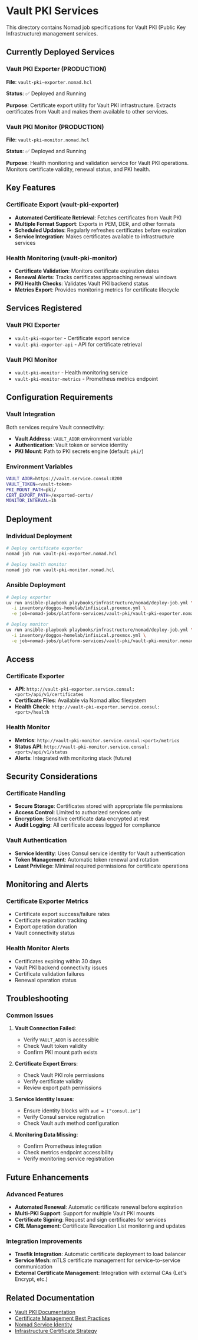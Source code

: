 # Vault PKI Services

This directory contains Nomad job specifications for Vault PKI (Public Key Infrastructure) management services.

## Currently Deployed Services

### Vault PKI Exporter (PRODUCTION)

**File**: `vault-pki-exporter.nomad.hcl`

**Status**: ✅ Deployed and Running

**Purpose**: Certificate export utility for Vault PKI infrastructure. Extracts certificates from Vault and makes them available to other services.

### Vault PKI Monitor (PRODUCTION)

**File**: `vault-pki-monitor.nomad.hcl`

**Status**: ✅ Deployed and Running

**Purpose**: Health monitoring and validation service for Vault PKI operations. Monitors certificate validity, renewal status, and PKI health.

## Key Features

### Certificate Export (vault-pki-exporter)

- **Automated Certificate Retrieval**: Fetches certificates from Vault PKI
- **Multiple Format Support**: Exports in PEM, DER, and other formats
- **Scheduled Updates**: Regularly refreshes certificates before expiration
- **Service Integration**: Makes certificates available to infrastructure services

### Health Monitoring (vault-pki-monitor)

- **Certificate Validation**: Monitors certificate expiration dates
- **Renewal Alerts**: Tracks certificates approaching renewal windows
- **PKI Health Checks**: Validates Vault PKI backend status
- **Metrics Export**: Provides monitoring metrics for certificate lifecycle

## Services Registered

### Vault PKI Exporter

- `vault-pki-exporter` - Certificate export service
- `vault-pki-exporter-api` - API for certificate retrieval

### Vault PKI Monitor

- `vault-pki-monitor` - Health monitoring service
- `vault-pki-monitor-metrics` - Prometheus metrics endpoint

## Configuration Requirements

### Vault Integration

Both services require Vault connectivity:

- **Vault Address**: `VAULT_ADDR` environment variable
- **Authentication**: Vault token or service identity
- **PKI Mount**: Path to PKI secrets engine (default: `pki/`)

### Environment Variables

```bash
VAULT_ADDR=https://vault.service.consul:8200
VAULT_TOKEN=<vault-token>
PKI_MOUNT_PATH=pki/
CERT_EXPORT_PATH=/exported-certs/
MONITOR_INTERVAL=1h
```

## Deployment

### Individual Deployment

```bash
# Deploy certificate exporter
nomad job run vault-pki-exporter.nomad.hcl

# Deploy health monitor
nomad job run vault-pki-monitor.nomad.hcl
```

### Ansible Deployment

```bash
# Deploy exporter
uv run ansible-playbook playbooks/infrastructure/nomad/deploy-job.yml \
  -i inventory/doggos-homelab/infisical.proxmox.yml \
  -e job=nomad-jobs/platform-services/vault-pki/vault-pki-exporter.nomad.hcl

# Deploy monitor
uv run ansible-playbook playbooks/infrastructure/nomad/deploy-job.yml \
  -i inventory/doggos-homelab/infisical.proxmox.yml \
  -e job=nomad-jobs/platform-services/vault-pki/vault-pki-monitor.nomad.hcl
```

## Access

### Certificate Exporter

- **API**: `http://vault-pki-exporter.service.consul:<port>/api/v1/certificates`
- **Certificate Files**: Available via Nomad alloc filesystem
- **Health Check**: `http://vault-pki-exporter.service.consul:<port>/health`

### Health Monitor

- **Metrics**: `http://vault-pki-monitor.service.consul:<port>/metrics`
- **Status API**: `http://vault-pki-monitor.service.consul:<port>/api/v1/status`
- **Alerts**: Integrated with monitoring stack (future)

## Security Considerations

### Certificate Handling

- **Secure Storage**: Certificates stored with appropriate file permissions
- **Access Control**: Limited to authorized services only
- **Encryption**: Sensitive certificate data encrypted at rest
- **Audit Logging**: All certificate access logged for compliance

### Vault Authentication

- **Service Identity**: Uses Consul service identity for Vault authentication
- **Token Management**: Automatic token renewal and rotation
- **Least Privilege**: Minimal required permissions for certificate operations

## Monitoring and Alerts

### Certificate Exporter Metrics

- Certificate export success/failure rates
- Certificate expiration tracking
- Export operation duration
- Vault connectivity status

### Health Monitor Alerts

- Certificates expiring within 30 days
- Vault PKI backend connectivity issues
- Certificate validation failures
- Renewal operation status

## Troubleshooting

### Common Issues

1. **Vault Connection Failed**:

   - Verify `VAULT_ADDR` is accessible
   - Check Vault token validity
   - Confirm PKI mount path exists

2. **Certificate Export Errors**:

   - Check Vault PKI role permissions
   - Verify certificate validity
   - Review export path permissions

3. **Service Identity Issues**:

   - Ensure identity blocks with `aud = ["consul.io"]`
   - Verify Consul service registration
   - Check Vault auth method configuration

4. **Monitoring Data Missing**:
   - Confirm Prometheus integration
   - Check metrics endpoint accessibility
   - Verify monitoring service registration

## Future Enhancements

### Advanced Features

- **Automated Renewal**: Automatic certificate renewal before expiration
- **Multi-PKI Support**: Support for multiple Vault PKI mounts
- **Certificate Signing**: Request and sign certificates for services
- **CRL Management**: Certificate Revocation List monitoring and updates

### Integration Improvements

- **Traefik Integration**: Automatic certificate deployment to load balancer
- **Service Mesh**: mTLS certificate management for service-to-service communication
- **External Certificate Management**: Integration with external CAs (Let's Encrypt, etc.)

## Related Documentation

- [Vault PKI Documentation](https://developer.hashicorp.com/vault/docs/secrets/pki)
- [Certificate Management Best Practices](../../standards/security-standards.md)
- [Nomad Service Identity](../../troubleshooting/service-identity-issues.md)
- [Infrastructure Certificate Strategy](../../operations/vault-access.md)
